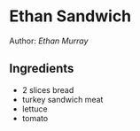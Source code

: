 # Ethan Sandwich

Author: _Ethan Murray_

## Ingredients
- 2 slices bread
- turkey sandwich meat
- lettuce
- tomato